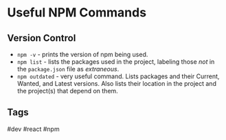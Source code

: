 # Useful NPM Commands

## Version Control  
* `npm -v` - prints the version of npm being used.  
* `npm list` - lists the packages used in the project, labeling those *not* in the `package.json` file as *extraneous*.  
* `npm outdated` - very useful command. Lists packages and their Current, Wanted, and Latest versions. Also lists their location in the project and the project(s) that depend on them.  

## Tags
#dev #react #npm
